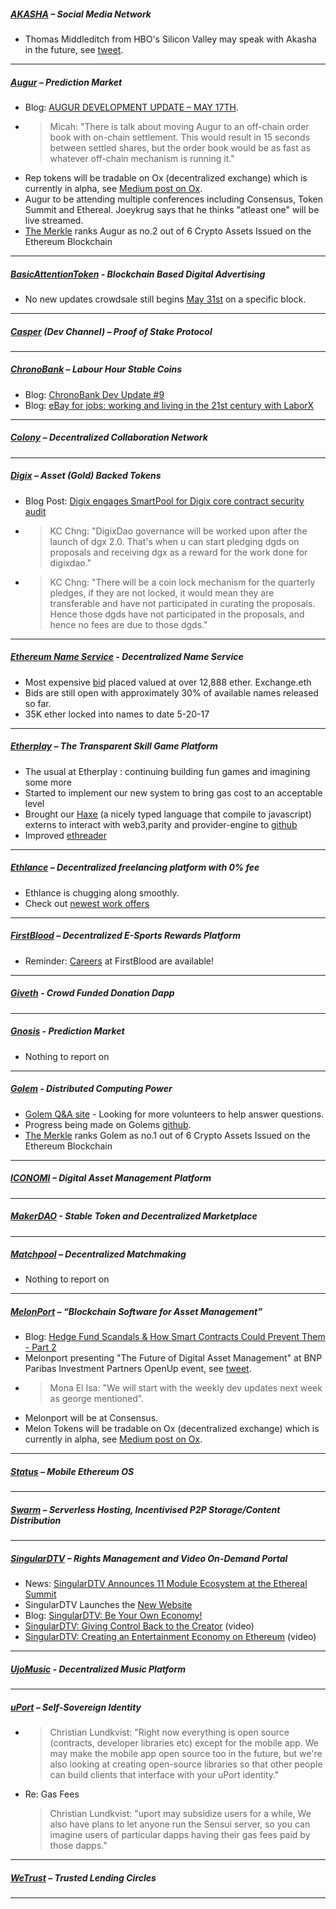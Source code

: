 
##### [AKASHA](http://akasha.world/) – Social Media Network
- Thomas Middleditch from HBO's Silicon Valley may speak with Akasha in the future, see [tweet](https://t.co/sXAaUYy9de).
---
##### [Augur](https://augur.net/) – Prediction Market
- Blog: [AUGUR DEVELOPMENT UPDATE – MAY 17TH](http://blog.augur.net/augur-development-update-may-17/).
- > Micah: "There is talk about moving Augur to an off-chain order book with on-chain settlement.  This would result in 15 seconds between settled shares, but the order book would be as fast as whatever off-chain mechanism is running it."
- Rep tokens will be tradable on Ox (decentralized exchange) which is currently in alpha, see [Medium post on Ox](https://medium.com/0x-project/announcing-0x-otc-5db58dc9ba8).
- Augur to be attending multiple conferences including Consensus, Token Summit and Ethereal. Joeykrug says that he thinks "atleast one" will be live streamed. 
- [The Merkle](https://themerkle.com/top-6-crypto-assets-issued-on-the-ethereum-blockchain/) ranks Augur as no.2 out of 6 Crypto Assets Issued on the Ethereum Blockchain

---
##### [BasicAttentionToken](https://basicattentiontoken.org/) - Blockchain Based Digital Advertising
- No new updates crowdsale still begins [May 31st](https://basicattentiontoken.org/token/) on a specific block. 

---  
##### [Casper](https://blog.ethereum.org/2015/08/01/introducing-casper-friendly-ghost/) (Dev Channel) – Proof of Stake Protocol


---
##### [ChronoBank](http://chronobank.io/) – Labour Hour Stable Coins
- Blog: [ChronoBank Dev Update #9](https://blog.chronobank.io/chronobank-dev-update-9-372f52df3586)
- Blog: [eBay for jobs: working and living in the 21st century with LaborX](https://blog.chronobank.io/ebay-for-jobs-working-and-living-in-the-21st-century-with-laborx-50d00490eb09)

---
##### [Colony](http://colony.io/) – Decentralized Collaboration Network


---
##### [Digix](https://digix.io/) – Asset (Gold) Backed Tokens
- Blog Post: [Digix engages SmartPool for Digix core contract security audit](https://medium.com/@Digix/digix-engages-smartpool-for-digix-core-contract-security-audit-c6b00892393c)
- >KC Chng: "DigixDao governance will be worked upon after the launch of dgx 2.0. That's when u can start pledging dgds on proposals and receiving dgx as a reward for the work done for digixdao."
- >KC Chng: "There will be a coin lock mechanism for the quarterly pledges, if they are not locked, it would mean they are transferable and have not participated in curating the proposals. Hence those dgds have not participated in the proposals, and hence no fees are due to those dgds."
---
##### [Ethereum Name Service](https://ens.codetract.io) - Decentralized Name Service
- Most expensive [bid](https://etherscan.io/enslookup?q=exchange) placed valued at over 12,888 ether. Exchange.eth
- Bids are still open with approximately 30% of available names released so far. 
- 35K ether locked into names to date 5-20-17

---
##### [Etherplay](http://etherplay.io) – The Transparent Skill Game Platform
- The usual at Etherplay : continuing building fun games and imagining some more
- Started to implement our new system to bring gas cost to an acceptable level
- Brought our [Haxe](https://haxe.org) (a nicely typed language that compile to javascript) externs to interact with web3,parity and provider-engine to [github](https://github.com/etherplay)
- Improved [ethreader](https://github.com/etherplay/ethreader)

---
##### [Ethlance](http://ethlance.com/) – Decentralized freelancing platform with 0% fee
- Ethlance is chugging along smoothly.
- Check out [newest work offers](http://ethlance.com/#/find/work)

---
##### [FirstBlood](https://firstblood.io/) – Decentralized E-Sports Rewards Platform
- Reminder: [Careers](https://firstblood.io/careers/) at FirstBlood are available!
---
##### [Giveth](http://www.giveth.io/) - Crowd Funded Donation Dapp


---
##### [Gnosis](https://gnosis.pm/) - Prediction Market 
- Nothing to report on

---  
##### [Golem](https://golem.network/) - Distributed Computing Power
- [Golem Q&A site](https://area51.stackexchange.com/proposals/109578/golem?referrer=5kJRPyyv24Ffv5ulj_ITfw2) - Looking for more volunteers to help answer questions. 
- Progress being made on Golems [github](https://github.com/golemfactory/golem/milestone/11).
- [The Merkle](https://themerkle.com/top-6-crypto-assets-issued-on-the-ethereum-blockchain/) ranks Golem as no.1 out of 6 Crypto Assets Issued on the Ethereum Blockchain

---
##### [ICONOMI](https://iconomi.net/) – Digital Asset Management Platform


---
##### [MakerDAO](http://makerdao.com/) - Stable Token and Decentralized Marketplace


---
##### [Matchpool](http://matchpool.co/) – Decentralized Matchmaking
- Nothing to report on
---
##### [MelonPort](https://melonport.com/) – “Blockchain Software for Asset Management”
- Blog: [Hedge Fund Scandals & How Smart Contracts Could Prevent Them - Part 2](https://keepingstock.net/hedge-fund-scandals-how-smart-contracts-could-prevent-them-part-2-e0d75b3ef974)
- Melonport presenting "The Future of Digital Asset Management" at BNP Paribas Investment Partners OpenUp event, see [tweet](https://twitter.com/BNPPIP_FR/status/864073267723870208).
- > Mona El Isa: "We will start with the weekly dev updates next week as george mentioned".
- Melonport will be at Consensus.
- Melon Tokens will be tradable on Ox (decentralized exchange) which is currently in alpha, see [Medium post on Ox](https://medium.com/0x-project/announcing-0x-otc-5db58dc9ba8).

---
##### [Status](http://status.im/) – Mobile Ethereum OS


---
##### [Swarm](http://swarm-gateways.net/bzz:/theswarm.eth/) – Serverless Hosting, Incentivised P2P Storage/Content Distribution


---
##### [SingularDTV](https://singulardtv.com/) – Rights Management and Video On-Demand Portal
- News: [SingularDTV Announces 11 Module Ecosystem at the Ethereal Summit](http://www.the-blockchain.com/2017/05/19/singulardtv-announces-new-11-application-ecosystem/)
- SingularDTV Launches the [New Website](https://singulardtv.com/)
- Blog: [SingularDTV: Be Your Own Economy!](https://medium.com/@SingularDTV/singulardtv-be-your-own-economy-f9cfb543b70d)
- [SingularDTV: Giving Control Back to the Creator](https://www.youtube.com/watch?v=aW4BuA9Xcwk) (video)
- [SingularDTV: Creating an Entertainment Economy on Ethereum](https://singulardtv.com/video/qvyRVU7xISs) (video)

---
##### [UjoMusic](https://ujomusic.com/) - Decentralized Music Platform


---  
##### [uPort](https://www.uport.me/) – Self-Sovereign Identity 
- >Christian Lundkvist: "Right now everything is open source (contracts, developer libraries etc) except for the mobile app. We may make the mobile app open source too in the future, but we're also looking at creating open-source libraries so that other people can build clients that interface with your uPort identity."
- Re: Gas Fees
  >Christian Lundkvist: "uport may subsidize users for a while, We also have plans to let anyone run the Sensui server, so you can imagine users of particular dapps having their gas fees paid by those dapps."
---
##### [WeTrust](https://www.wetrust.io/) – Trusted Lending Circles


---
